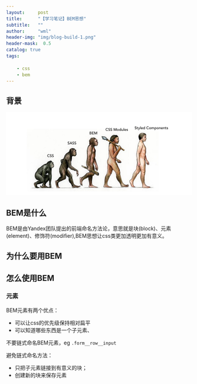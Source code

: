 ```yaml
---
layout:     post
title:      "【学习笔记】BEM思想"
subtitle:   ""
author:     "wml"
header-img: "img/blog-build-1.png"
header-mask:  0.5
catalog: true
tags:

    - css
    - bem
---
```


## 背景

![bem](/img/bem/1.png)

## BEM是什么

BEM是由Yandex团队提出的前端命名方法论，意思就是块(block)、元素(element)、修饰符(modifier),BEM思想让css类更加透明更加有意义。

## 为什么要用BEM

## 怎么使用BEM

### 元素

BEM元素有两个优点：

* 可以让css的优先级保持相对扁平
* 可以知道哪些东西是一个子元素、

不要链式命名BEM元素，eg `.form__row__input`

避免链式命名方法：

* 只把子元素链接到有意义的块；
* 创建新的块来保存元素